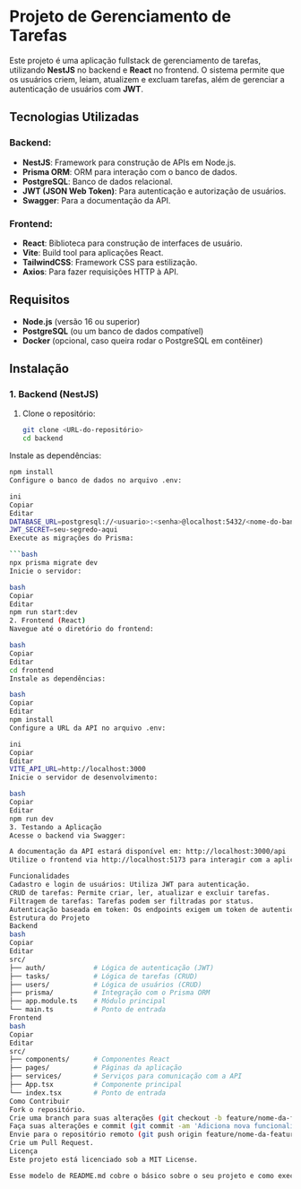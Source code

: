 # Projeto de Gerenciamento de Tarefas

Este projeto é uma aplicação fullstack de gerenciamento de tarefas, utilizando **NestJS** no backend e **React** no frontend. O sistema permite que os usuários criem, leiam, atualizem e excluam tarefas, além de gerenciar a autenticação de usuários com **JWT**.

## Tecnologias Utilizadas

### Backend:
- **NestJS**: Framework para construção de APIs em Node.js.
- **Prisma ORM**: ORM para interação com o banco de dados.
- **PostgreSQL**: Banco de dados relacional.
- **JWT (JSON Web Token)**: Para autenticação e autorização de usuários.
- **Swagger**: Para a documentação da API.

### Frontend:
- **React**: Biblioteca para construção de interfaces de usuário.
- **Vite**: Build tool para aplicações React.
- **TailwindCSS**: Framework CSS para estilização.
- **Axios**: Para fazer requisições HTTP à API.

## Requisitos

- **Node.js** (versão 16 ou superior)
- **PostgreSQL** (ou um banco de dados compatível)
- **Docker** (opcional, caso queira rodar o PostgreSQL em contêiner)

## Instalação

### 1. Backend (NestJS)

1. Clone o repositório:
   ```bash
   git clone <URL-do-repositório>
   cd backend

Instale as dependências:

```bash
npm install
Configure o banco de dados no arquivo .env:

ini
Copiar
Editar
DATABASE_URL=postgresql://<usuario>:<senha>@localhost:5432/<nome-do-banco>?schema=public
JWT_SECRET=seu-segredo-aqui
Execute as migrações do Prisma:

```bash
npx prisma migrate dev
Inicie o servidor:

bash
Copiar
Editar
npm run start:dev
2. Frontend (React)
Navegue até o diretório do frontend:

bash
Copiar
Editar
cd frontend
Instale as dependências:

bash
Copiar
Editar
npm install
Configure a URL da API no arquivo .env:

ini
Copiar
Editar
VITE_API_URL=http://localhost:3000
Inicie o servidor de desenvolvimento:

bash
Copiar
Editar
npm run dev
3. Testando a Aplicação
Acesse o backend via Swagger:

A documentação da API estará disponível em: http://localhost:3000/api
Utilize o frontend via http://localhost:5173 para interagir com a aplicação.

Funcionalidades
Cadastro e login de usuários: Utiliza JWT para autenticação.
CRUD de tarefas: Permite criar, ler, atualizar e excluir tarefas.
Filtragem de tarefas: Tarefas podem ser filtradas por status.
Autenticação baseada em token: Os endpoints exigem um token de autenticação para acessar.
Estrutura do Projeto
Backend
bash
Copiar
Editar
src/
├── auth/            # Lógica de autenticação (JWT)
├── tasks/           # Lógica de tarefas (CRUD)
├── users/           # Lógica de usuários (CRUD)
├── prisma/          # Integração com o Prisma ORM
├── app.module.ts    # Módulo principal
└── main.ts          # Ponto de entrada
Frontend
bash
Copiar
Editar
src/
├── components/      # Componentes React
├── pages/           # Páginas da aplicação
├── services/        # Serviços para comunicação com a API
├── App.tsx          # Componente principal
└── index.tsx        # Ponto de entrada
Como Contribuir
Fork o repositório.
Crie uma branch para suas alterações (git checkout -b feature/nome-da-feature).
Faça suas alterações e commit (git commit -am 'Adiciona nova funcionalidade').
Envie para o repositório remoto (git push origin feature/nome-da-feature).
Crie um Pull Request.
Licença
Este projeto está licenciado sob a MIT License.

Esse modelo de README.md cobre o básico sobre o seu projeto e como executá-lo localmente. Caso precise de mais alguma coisa, fique à vontade para pedir!

